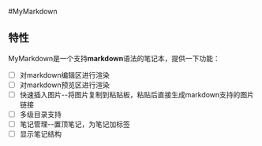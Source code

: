 #MyMarkdown

## 特性 
MyMarkdown是一个支持**markdown**语法的笔记本，提供一下功能：
- [ ] 对markdown编辑区进行渲染
- [ ] 对markdown预览区进行渲染
- [ ] 快速插入图片--将图片复制到粘贴板，粘贴后直接生成markdown支持的图片链接
- [ ] 多级目录支持
- [ ] 笔记管理--置顶笔记，为笔记加标签
- [ ] 显示笔记结构